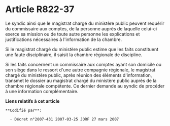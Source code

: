 # Article R822-37

Le syndic ainsi que le magistrat chargé du ministère public peuvent requérir du commissaire aux comptes, de la personne
auprès de laquelle celui-ci exerce sa mission ou de toute autre personne les explications et justifications nécessaires à
l'information de la chambre.

Si le magistrat chargé du ministère public estime que les faits constituent une faute disciplinaire, il saisit la chambre
régionale de discipline.

Si les faits concernent un commissaire aux comptes ayant son domicile ou son siège dans le ressort d'une autre compagnie
régionale, le magistrat chargé du ministère public, après réunion des éléments d'information, transmet le dossier au
magistrat chargé du ministère public auprès de la chambre régionale compétente. Ce dernier demande au syndic de procéder à
une information complémentaire.

**Liens relatifs à cet article**

	**Codifié par**:

	  - Décret n°2007-431 2007-03-25 JORF 27 mars 2007

